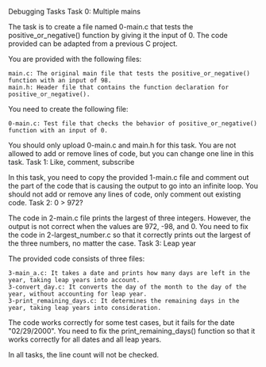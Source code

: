 Debugging Tasks
Task 0: Multiple mains

The task is to create a file named 0-main.c that tests the positive_or_negative() function by giving it the input of 0. The code provided can be adapted from a previous C project.

You are provided with the following files:

    main.c: The original main file that tests the positive_or_negative() function with an input of 98.
    main.h: Header file that contains the function declaration for positive_or_negative().

You need to create the following file:

    0-main.c: Test file that checks the behavior of positive_or_negative() function with an input of 0.

You should only upload 0-main.c and main.h for this task. You are not allowed to add or remove lines of code, but you can change one line in this task.
Task 1: Like, comment, subscribe

In this task, you need to copy the provided 1-main.c file and comment out the part of the code that is causing the output to go into an infinite loop. You should not add or remove any lines of code, only comment out existing code.
Task 2: 0 > 972?

The code in 2-main.c file prints the largest of three integers. However, the output is not correct when the values are 972, -98, and 0. You need to fix the code in 2-largest_number.c so that it correctly prints out the largest of the three numbers, no matter the case.
Task 3: Leap year

The provided code consists of three files:

    3-main_a.c: It takes a date and prints how many days are left in the year, taking leap years into account.
    3-convert_day.c: It converts the day of the month to the day of the year, without accounting for leap year.
    3-print_remaining_days.c: It determines the remaining days in the year, taking leap years into consideration.

The code works correctly for some test cases, but it fails for the date "02/29/2000". You need to fix the print_remaining_days() function so that it works correctly for all dates and all leap years.

In all tasks, the line count will not be checked.
